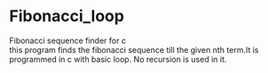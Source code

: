 # Fibonacci_loop
Fibonacci sequence finder for c 
<br>
this program finds the fibonacci sequence till the given nth term.It is programmed in c with basic loop. No recursion is used in it.
